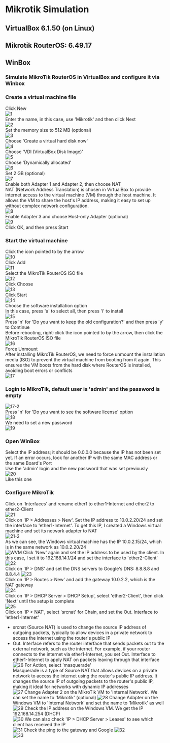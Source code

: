 # Mikrotik Simulation
## VirtualBox 6.1.50 (on Linux)
## Mikrotik RouterOS: 6.49.17
## WinBox

### Simulate MikroTik RouterOS in VirtualBox and configure it via Winbox  

### Create a virtual machine file
Click New  
![1](https://github.com/user-attachments/assets/c6c9406f-7b0a-4bca-8428-d5df4db73ee6)  
Enter the name, in this case, use 'Mikrotik' and then click Next  
![2](https://github.com/user-attachments/assets/3f8a897b-0e16-4374-a1c5-016921354886)  
Set the memory size to 512 MB (optional)  
![3](https://github.com/user-attachments/assets/fb0393f5-c1e1-43a4-8d8e-0c55941435ad)  
Choose 'Create a virtual hard disk now'  
![4](https://github.com/user-attachments/assets/5c116f95-8b96-42e2-a416-17c0ffa76016)  
Choose 'VDI (VirtualBox Disk Image)'  
![5](https://github.com/user-attachments/assets/04c9fb74-eb1a-4712-88a8-22c29f7f3739)  
Choose 'Dynamically allocated'  
![6](https://github.com/user-attachments/assets/1efe0d84-ec6f-41e1-a756-03ea72672cab)  
Set 2 GB (optional)  
![7](https://github.com/user-attachments/assets/862cc3b5-6123-469b-936d-85233bf7e88d)  
Enable both Adapter 1 and Adapter 2, then choose NAT  
NAT (Network Address Translation) is chosen in VirtualBox to provide internet access to the virtual machine (VM) through the host machine. It allows the VM to share the host's IP address, making it easy to set up without complex network configuration.  
![8](https://github.com/user-attachments/assets/7cbda8ed-56ae-4610-b1bb-6cd11c701576)  
Enable Adapter 3 and choose Host-only Adapter (optional)  
![9](https://github.com/user-attachments/assets/4595c055-7369-4a4d-ae22-bb839354a97d)  
Click OK, and then press Start  
### Start the virtual machine
Click the icon pointed to by the arrow  
![10](https://github.com/user-attachments/assets/e1cd91cf-48bb-4834-a91c-dc6fc8d7c979)  
Click Add  
![11](https://github.com/user-attachments/assets/c3cca75b-71d2-4773-992e-d7b177d1c8d4)  
Select the MikroTik RouterOS ISO file  
![12](https://github.com/user-attachments/assets/e98df8b7-2266-4b66-b57e-c7a02a8bd87b)  
Click Choose  
![13](https://github.com/user-attachments/assets/8598a927-16af-4fc1-9c37-9b51e30f305a)  
Click Start  
![14](https://github.com/user-attachments/assets/c59b3d5d-2e29-4457-8674-1e76a76e1ee0)  
Choose the software installation option  
In this case, press 'a' to select all, then press 'i' to install  
![15](https://github.com/user-attachments/assets/dfd7d6a6-a345-414f-a05c-8114424694eb)  
Press 'n' for 'Do you want to keep the old configuration?' and then press 'y' to Continue  
Before rebooting, right-click the icon pointed to by the arrow, then click the MikroTik RouterOS ISO file  
![16](https://github.com/user-attachments/assets/6abec516-53a2-4bb5-bff8-c4e36b06b6a8)  
Force Unmount  
After installing MikroTik RouterOS, we need to force unmount the installation media (ISO) to prevent the virtual machine from booting from it again. This ensures the VM boots from the hard disk where RouterOS is installed, avoiding boot errors or conflicts  
![17](https://github.com/user-attachments/assets/4fdc2650-f1ce-40bb-b0f9-3e0ebe7b0cb2)  
### Login to MikroTik, default user is 'admin' and the password is empty  
![17-2](https://github.com/user-attachments/assets/cfaec642-037a-44d1-9fd6-f53aa91264e1)  
Press 'n' for 'Do you want to see the software license' option  
![18](https://github.com/user-attachments/assets/5811a267-f1d7-4cbe-b0bc-99b0d1204d4f)  
We need to set a new password  
![19](https://github.com/user-attachments/assets/ebd1f1c5-6f25-4ec6-af9f-aacd23fb8cd3)  
### Open WinBox  
Select the IP address; it should be 0.0.0.0 because the IP has not been set yet. If an error occurs, look for another IP with the same MAC address or the same Board's Port  
Use the 'admin' login and the new password that was set previously  
![20](https://github.com/user-attachments/assets/680772b6-63c4-4ffb-9b04-891ce13c8ee0)  
Like this one  
### Configure MikroTik  
Click on 'Interfaces' and rename ether1 to ether1-Internet and ether2 to ether2-Client  
![21](https://github.com/user-attachments/assets/f00aafc2-eeb0-4c82-9678-2e2f87295ba1)  
Click on 'IP > Addresses > New'. Set the IP address to 10.0.2.20/24 and set the interface to 'ether1-Internet'. To get this IP, I created a Windows virtual machine and set its network adapter to NAT    
![21-2](https://github.com/user-attachments/assets/7eb3a0e6-703c-4aab-adad-a181d4eeb241)  
As we can see, the Windows virtual machine has the IP 10.0.2.15/24, which is in the same network as 10.0.2.20/24  
![WVM](https://github.com/user-attachments/assets/c5f51c85-2c0a-4055-87ec-b60fb625ad6e)
Click 'New' again and set the IP address to be used by the client. In this case, I set it to 192.168.14.1/24 and set the interface to 'ether2-Client'  
![22](https://github.com/user-attachments/assets/6aa0dda5-50a9-457e-8baa-f9bebce51ec8)  
Click on 'IP > DNS' and set the DNS servers to Google's DNS: 8.8.8.8 and 8.8.4.4
![23](https://github.com/user-attachments/assets/3499c175-01e7-448b-b034-07887302e2b1)  
Click on 'IP > Routes > New' and add the gateway 10.0.2.2, which is the NAT gateway  
![24](https://github.com/user-attachments/assets/6e7d39a3-8045-48fb-9c84-23274c09e751)  
Click on 'IP > DHCP Server > DHCP Setup', select 'ether2-Client', then click 'Next' until the setup is complete  
![25](https://github.com/user-attachments/assets/8baefd96-75f4-4a04-bd0c-a10fc6feba9e)  
Click on 'IP > NAT', select 'srcnat' for Chain, and set the Out. Interface to 'ether1-Internet'
- srcnat (Source NAT) is used to change the source IP address of outgoing packets, typically to allow devices in a private network to access the internet using the router's public IP
- Out. Interface refers to the router interface that sends packets out to the external network, such as the internet. For example, if your router connects to the internet via ether1-Internet, you set Out. Interface to ether1-Internet to apply NAT on packets leaving through that interface  
![26](https://github.com/user-attachments/assets/1e9efcb5-a58b-4d54-ab50-856c8a242406)
For Action, select 'masquerade'  
Masquerade is a type of Source NAT that allows devices on a private network to access the internet using the router's public IP address. It changes the source IP of outgoing packets to the router's public IP, making it ideal for networks with dynamic IP addresses  
![27](https://github.com/user-attachments/assets/23a35bda-06c9-4951-8d39-e05d03bf5c0e)
Change Adapter 2 on the MikroTik VM to 'Internal Network'. We can set the name to 'Mikrotik' (optional)
![28](https://github.com/user-attachments/assets/e81104f6-d088-4ecb-b170-f69465944c39)
Change Adapter on the Windows VM to 'Internal Network' and set the name to 'Mikrotik' as well  
![29](https://github.com/user-attachments/assets/dc39ea82-59f3-4996-88dd-22d89ab6d093)
Check the IP address on the Windows VM. We get the IP 192.168.14.254 (DHCP)  
![30](https://github.com/user-attachments/assets/a7fe8036-2a62-4fd8-b927-adb8c6d0ac84)
We can also check 'IP > DHCP Server > Leases' to see which client has received the IP  
![31](https://github.com/user-attachments/assets/81e2bde8-58cd-489f-9711-c5821df844ad)
Check the ping to the gateway and Google
![32](https://github.com/user-attachments/assets/1e0deb10-9f4d-4366-a5e7-5f9d446ea58d)  
![33](https://github.com/user-attachments/assets/02c47b34-a26b-4914-828d-a8acbc2d0fa5)  
  
